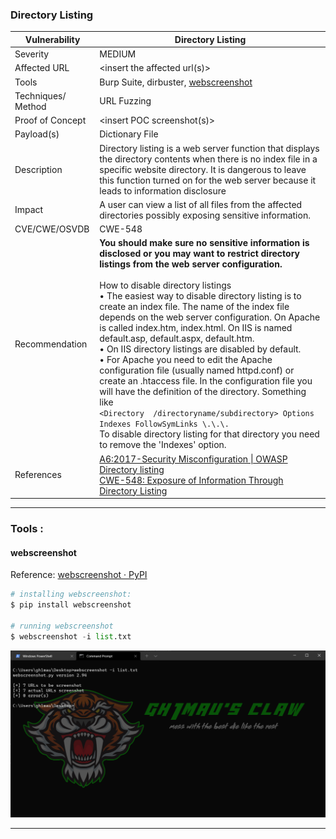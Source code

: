 ### Directory Listing

| Vulnerability      | Directory Listing                                                                                                                                                                                                                                                                                                                                                                                                                                                                                                                                                                                                                                                                                                                                                                                                                                                                                                                                                   |
| ------------------ | ------------------------------------------------------------------------------------------------------------------------------------------------------------------------------------------------------------------------------------------------------------------------------------------------------------------------------------------------------------------------------------------------------------------------------------------------------------------------------------------------------------------------------------------------------------------------------------------------------------------------------------------------------------------------------------------------------------------------------------------------------------------------------------------------------------------------------------------------------------------------------------------------------------------------------------------------------------------- |
| Severity           | MEDIUM                                                                                                                                                                                                                                                                                                                                                                                                                                                                                                                                                                                                                                                                                                                                                                                                                                                                                                                                                              |
| Affected URL       | <insert the affected url\(s\)>                                                                                                                                                                                                                                                                                                                                                                                                                                                                                                                                                                                                                                                                                                                                                                                                                                                                                                                                      |
| Tools              | Burp Suite, dirbuster, [webscreenshot](https://github.com/gh1mau/vapt/blob/main/poc/directory_listing.md#webscreenshot)                                                                                                                                                                                                                                                                                                                                                                                                                                                                                                                                                                                                                                                                                                                                                                                                                                             |
| Techniques/ Method | URL Fuzzing                                                                                                                                                                                                                                                                                                                                                                                                                                                                                                                                                                                                                                                                                                                                                                                                                                                                                                                                                         |
| Proof of Concept   | <insert POC screenshot\(s\)>                                                                                                                                                                                                                                                                                                                                                                                                                                                                                                                                                                                                                                                                                                                                                                                                                                                                                                                                        |
| Payload\(s\)       | Dictionary File                                                                                                                                                                                                                                                                                                                                                                                                                                                                                                                                                                                                                                                                                                                                                                                                                                                                                                                                                     |
| Description        | Directory listing is a web server function that displays the directory contents when there is no index file in a specific website directory\. It is dangerous to leave this function turned on for the web server because it leads to information disclosure                                                                                                                                                                                                                                                                                                                                                                                                                                                                                                                                                                                                                                                                                                        |
| Impact             | A user can view a list of all files from the affected directories possibly exposing sensitive information\.                                                                                                                                                                                                                                                                                                                                                                                                                                                                                                                                                                                                                                                                                                                                                                                                                                                         |
| CVE/CWE/OSVDB      | CWE\-548                                                                                                                                                                                                                                                                                                                                                                                                                                                                                                                                                                                                                                                                                                                                                                                                                                                                                                                                                            |
| Recommendation     | **You should make sure no sensitive information is disclosed or you may want to restrict directory listings from the web server configuration.**<br/><br/>  How to disable directory listings <br/> •    The easiest way to disable directory listing is to create an index file\. The name of the index file depends on the web server configuration\. On Apache is called index\.htm, index\.html\. On IIS is named default\.asp, default\.aspx, default\.htm\. <br/> •    On IIS directory listings are disabled by default\. <br/> •    For Apache you need to edit the Apache configuration file \(usually named httpd\.conf\) or create an \.htaccess file\. In the configuration file you will have the definition of the directory\. Something like <br/>```<Directory  /directoryname/subdirectory> Options Indexes FollowSymLinks \.\.\. ```</Directory><br/>   To disable directory listing for that directory you need to remove the 'Indexes' option\. |
| References         | [A6:2017-Security Misconfiguration \| OWASP](https://owasp.org/www-project-top-ten/2017/A6_2017-Security_Misconfiguration)<br/>[Directory listing](https://portswigger.net/kb/issues/00600100_directory-listing)<br/>[CWE-548: Exposure of Information Through Directory Listing](https://cwe.mitre.org/data/definitions/548.html)                                                                                                                                                                                                                                                                                                                                                                                                                                                                                                                                                                                                                                  |



---

### Tools :

#### **webscreenshot**

Reference: [webscreenshot · PyPI](https://pypi.org/project/webscreenshot/)

```python
# installing webscreenshot:
$ pip install webscreenshot

# running webscreenshot
$ webscreenshot -i list.txt
```

![](https://github.com/gh1mau/vapt/blob/main/image/webscreenshot_py_1.png "webscreenshot")

---
